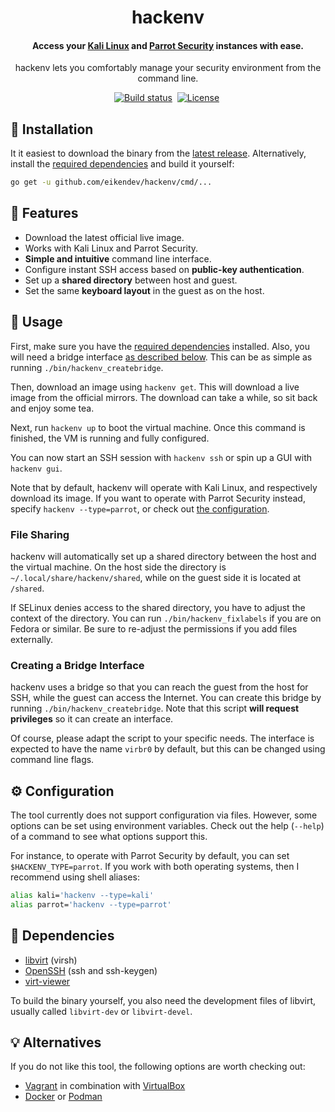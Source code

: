 <div align="center">
	<h1>hackenv</h1>
	<h4 align="center">
		Access your <a href="https://www.kali.org/">Kali Linux</a> and <a href="https://www.parrotsec.org/">Parrot Security</a> instances with ease.
	</h4>
	<p>hackenv lets you comfortably manage your security environment from the command line.</p>
</div>

<p align="center">
	<a href="https://github.com/eikendev/hackenv/actions"><img alt="Build status" src="https://img.shields.io/github/workflow/status/eikendev/hackenv/Main"/></a>&nbsp;
	<a href="https://github.com/eikendev/hackenv/blob/master/LICENSE"><img alt="License" src="https://img.shields.io/github/license/eikendev/hackenv"/></a>&nbsp;
</p>

## 🚀&nbsp;Installation

It it easiest to download the binary from the [latest release](https://github.com/eikendev/hackenv/releases).
Alternatively, install the [required dependencies](#dependencies) and build it yourself:
```bash
go get -u github.com/eikendev/hackenv/cmd/...
```

## 🤘&nbsp;Features

- Download the latest official live image.
- Works with Kali Linux and Parrot Security.
- **Simple and intuitive** command line interface.
- Configure instant SSH access based on **public-key authentication**.
- Set up a **shared directory** between host and guest.
- Set the same **keyboard layout** in the guest as on the host.

## 📄&nbsp;Usage

First, make sure you have the [required dependencies](#dependencies) installed.
Also, you will need a bridge interface [as described below](#creating-a-bridge-interface).
This can be as simple as running `./bin/hackenv_createbridge`.

Then, download an image using `hackenv get`.
This will download a live image from the official mirrors.
The download can take a while, so sit back and enjoy some tea.

Next, run `hackenv up` to boot the virtual machine.
Once this command is finished, the VM is running and fully configured.

You can now start an SSH session with `hackenv ssh` or spin up a GUI with `hackenv gui`.

Note that by default, hackenv will operate with Kali Linux, and respectively download its image.
If you want to operate with Parrot Security instead, specify `hackenv --type=parrot`, or check out [the configuration](#configuration).

### File Sharing

hackenv will automatically set up a shared directory between the host and the virtual machine.
On the host side the directory is `~/.local/share/hackenv/shared`, while on the guest side it is located at `/shared`.

If SELinux denies access to the shared directory, you have to adjust the context of the directory.
You can run `./bin/hackenv_fixlabels` if you are on Fedora or similar.
Be sure to re-adjust the permissions if you add files externally.

### Creating a Bridge Interface

hackenv uses a bridge so that you can reach the guest from the host for SSH, while the guest can access the Internet.
You can create this bridge by running `./bin/hackenv_createbridge`.
Note that this script **will request privileges** so it can create an interface.

Of course, please adapt the script to your specific needs.
The interface is expected to have the name `virbr0` by default, but this can be changed using command line flags.

## ⚙&nbsp;Configuration

The tool currently does not support configuration via files.
However, some options can be set using environment variables.
Check out the help (`--help`) of a command to see what options support this.

For instance, to operate with Parrot Security by default, you can set `$HACKENV_TYPE=parrot`.
If you work with both operating systems, then I recommend using shell aliases:
```bash
alias kali='hackenv --type=kali'
alias parrot='hackenv --type=parrot'
```

## 🥙&nbsp;Dependencies

- [libvirt](https://libvirt.org/) (virsh)
- [OpenSSH](https://www.openssh.com/) (ssh and ssh-keygen)
- [virt-viewer](https://virt-manager.org/)

To build the binary yourself, you also need the development files of libvirt, usually called `libvirt-dev` or `libvirt-devel`.

## 💡&nbsp;Alternatives

If you do not like this tool, the following options are worth checking out:
- [Vagrant](https://www.vagrantup.com/) in combination with [VirtualBox](https://www.virtualbox.org/)
- [Docker](https://www.docker.com/) or [Podman](https://podman.io/)
